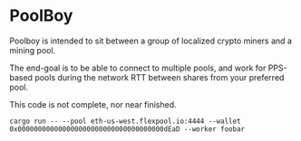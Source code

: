 # PoolBoy

Poolboy is intended to sit between a group of localized crypto miners and a mining pool.

The end-goal is to be able to connect to multiple pools, and work for PPS-based pools during the network RTT between shares from your preferred pool.

This code is not complete, nor near finished.


```
cargo run -- --pool eth-us-west.flexpool.io:4444 --wallet 0x000000000000000000000000000000000000dEaD --worker foobar
```

